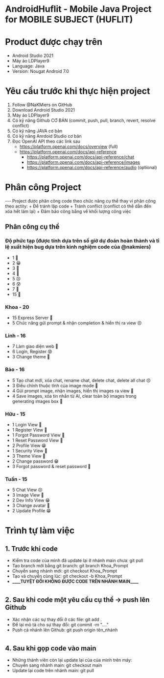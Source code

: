 # AndroidHuflit - Mobile Java Project for MOBILE SUBJECT (HUFLIT)
# Product được chạy trên
- Android Studio 2021
- Máy ảo LDPlayer9
- Language: Java
- Version: Nougat Android 7.0

# Yêu cầu trước khi thực hiện project

1. Follow @NaKMiers on GitHub
2. Download Android Studio 2021
3. Máy ảo LDPlayer9
4. Có kỹ năng Github CƠ BẢN (commit, push, pull, branch, revert, resolve conflict)
6. Có kỹ năng JAVA cơ bản
7. Có kỹ năng Anrdoid Studio cơ bản
8. Đọc OpenAI API theo các link sau
    - https://platform.openai.com/docs/overview (full)
    - https://platform.openai.com/docs/api-reference
        + https://platform.openai.com/docs/api-reference/chat
        + https://platform.openai.com/docs/api-reference/images
        + https://platform.openai.com/docs/api-reference/audio (optional)

# Phân công Project

--- Project được phân công code theo chức năng cụ thể thay vì phân công theo actity: 
    + Để tránh lặp code 
    + Tránh conflict (conflict có thể dẫn đến xóa hết làm lại)
    + Đảm bảo công bằng về khối lượng công việc

## Phân công cụ thể

### Độ phức tạp (được tính dựa trên số giờ dự đoán hoàn thành và tỉ lệ xuất hiện bug dựa trên kinh nghiệm code của @nakmiers)
- 1 🥰
- 2 😁
- 3 🤔
- 4 🙂
- 5 😣
- 6 😰
- 7 🥶
- 15 🤬

### Khoa - 20
- 15 Express Server 🤬
- 5 Chức năng gửi prompt & nhận completion & hiển thị ra view 😣

### Linh - 16
- 7 Làm giao diện web 🥶
- 6 Login, Register 😰
- 3 Change theme 🤔

### Bảo - 16
- 5 Tạo chat mới, xóa chat, rename chat, delete chat, delete all chat 😣
- 3 Điều chỉnh thuộc tính của image mode 🤔
- 4 Gửi prompt image, nhận images, hiển thị images ra view 🙂
- 4 Save images, xóa tin nhắn từ AI, clear toàn bộ images trong generating images box 🙂

### Hữu - 15
- 1 Login View 🥰
- 1 Register View 🥰
- 1 Forgot Password View 🥰
- 1 Reset Password View 🥰
- 2 Profile View 😁
- 1 Security View 🥰
- 3 Theme View 🤔
- 2 Change password 😁
- 3 Forgot password & reset password 🤔

### Tuấn - 15
- 5 Chat View 😣
- 3 Image View 🤔
- 2 Dev Info View 😁
- 3 Change avatar 🤔
- 2 Update Profile 😁



# Trình tự làm việc

## 1. Trước khi code

-  Kiểm tra code của mình đã update lại ở nhánh main chưa: git pull
-  Tạo branch mới bằng git branch: git branch Khoa_Prompt
-  Chuyển sang nhánh mới: git checkout Khoa_Prompt
-  Tạo và chuyển cùng lúc: git checkout -b Khoa_Prompt
-  **\_\_\_\_**TUYỆT ĐỐI KHÔNG ĐƯỢC CODE TRÊN NHÁNH MAIN**\_\_\_\_**

#


## 2. Sau khi code một yêu cầu cụ thể -> push lên Github

- Xác nhận các sự thay đổi ở các file: git add .
- Để lại mô tả cho sự thay đổi: git commit -m "...."
- Push cả nhánh lên Github: git push origin tên_nhánh

#

## 4. Sau khi gọp code vào main

-  Những thành viên còn lại update lại của của mình trên máy:
-  Chuyển sang nhánh main: git checkout main
-  Update lại code trên nhánh main: git pull
